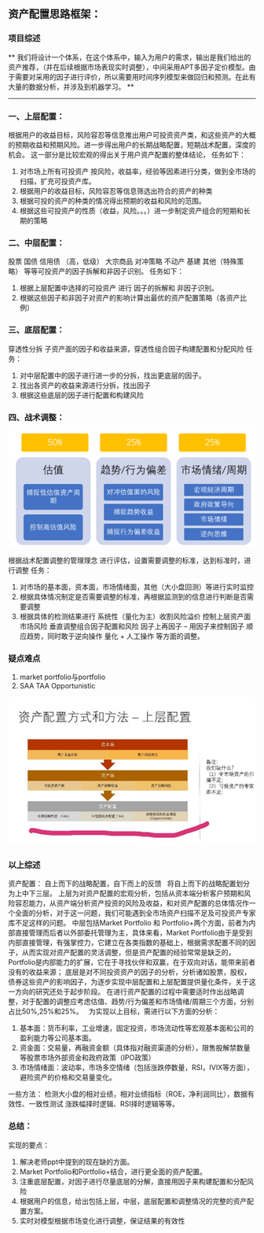 ## 资产配置思路框架：

### 项目综述
** 我们将设计一个体系，在这个体系中，输入为用户的需求，输出是我们给出的资产推荐，（并在后续根据市场表现实时调整），中间采用APT多因子定价模型。由于需要对采用的因子进行评价，所以需要用时间序列模型来做回归和预测。在此有大量的数据分析，并涉及到机器学习。 **

<hr>

### 一、上层配置：
根据用户的收益目标，风险容忍等信息推出用户可投资资产类，和这些资产的大概的预期收益和预期风险。进一步得出用户的长期战略配置，短期战术配置，深度的机会。
这一部分是比较宏观的得出关于用户资产配置的整体结论，
任务如下：
1. 对市场上所有可投资产 按风险，收益率，经验等因素进行分类，做到全市场的扫描，扩充可投资产库。
2. 根据用户的收益目标，风险容忍等信息筛选出符合的资产的种类
3. 根据可投的资产的种类的情况得出预期的收益和风险的范围。
4. 根据这些可投资产的性质（收益，风险。。。）进一步制定资产组合的短期和长期的策略
### 二、中层配置：
股票 国债 信用债 （高，低级） 大宗商品 对冲策略 不动产 基建 其他（特殊策略） 
等等可投资产的因子拆解和非因子识别。
任务如下：
1.  根据上层配置中选择的可投资产 进行 因子的拆解和 非因子识别。
2. 根据这些因子和非因子对资产的影响计算出最优的资产配置策略（各资产比例）
### 三、底层配置：
穿透性分拆 子资产面的因子和收益来源，穿透性组合因子构建配置和分配风险
任务：
1. 对中层配置中的因子进行进一步的分拆，找出更底层的因子。
2. 找出各资产的收益来源进行分拆，找出因子
3. 根据这些底层的因子进行配置和构建风险
### 四、战术调整：

![1](1.png)

根据战术配置调整的管理理念
 进行评估，设置需要调整的标准，达到标准时，进行调整
任务：
1. 对市场的基本面，资本面，市场情绪面，其他（大小盘回测）等进行实时监控
2. 根据具体情况制定是否需要调整的标准，再根据监测到的信息进行判断是否需要调整
3. 根据具体的检测结果进行
系统性（量化为主）收割风险溢价
控制上层资产面市场风险
垂直调整组合因子配置和风险
因子上再因子 – 用因子来控制因子
顺应趋势，同时敢于逆向操作 
量化 + 人工操作
等方面的调整。

### 疑点难点
1. market portfolio与portfolio
2. SAA TAA Opportunistic

![2](2.jpg)

### 以上综述
资产配置：
自上而下的战略配置，自下而上的反馈
 
将自上而下的战略配置划分为上中下三层。
上层为对资产配置的宏观分析，包括从资本端分析客户预期和风险容忍能力，从资产端分析资产投资的风险及收益，和对资产配置的总体情况作一个全面的分析，对于这一问题，我们可能遇到全市场资产扫描不足及可投资产专家库不足这样的问题。
中层包括Market Portfolio 和 Portfolio+两个方面，前者为内部直接管理而后者以外部委托管理为主，具体来看，Market Portfolio由于是受到内部直接管理，有强掌控力，它建立在各类指数的基础上，根据需求配置不同的因子，从而实现对资产配置的灵活调整，但是资产配置的经验常常是缺乏的，Portfolio是内部能力的扩展，它在于寻找伙伴和双赢，在于双向对话，能带来前者没有的收益来源；
底层是对不同投资资产的因子的分析，分析诸如股票，股权，债券这些资产的影响因子，为逐步实现中层配置和上层配置提供量化条件，关于这一方向的研究还处于起步阶段。
在进行资产配置的过程中需要适时作出战略调整，对于配置的调整应考虑估值、趋势/行为偏差和市场情绪/周期三个方面，分别占比50%,25%和25%。
 
为实现以上目标，需进行以下方面的分析：
1. 基本面：货币利率，工业增速，固定投资，市场流动性等宏观基本面和公司的盈利能力等公司基本面。
2. 资金面：交易量，再融资金额（具体指对融资渠道的分析），限售股解禁数量等股票市场外部资金和政府政策（IPO政策）
3. 市场情绪面：波动率，市场多空情绪（包括涨跌停数量，RSI，IVIX等方面），避险资产的价格和交易量变化。

一些方法：
检测大小盘的相对业绩，相对业绩指标（ROE，净利润同比），数据有效性、一致性测试
涨跌幅择时逻辑、RSI择时逻辑等等。
 

### 总结：
实现的要点：
1. 解决老师ppt中提到的现在缺的方面。
2.  Market Portfolio和Portfolio+结合，进行更全面的资产配置。
3. 注重底层配置，对因子进行尽量底层的分解，直接用因子来构建配置和分配风险
4. 根据用户的信息，给出包括上层，中层，底层配置和调整情况的完整的资产配置方案。
5. 实时对模型根据市场变化进行调整，保证结果的有效性

